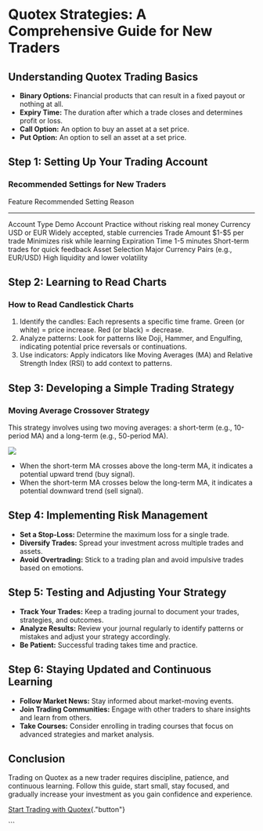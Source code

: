 # Quotex Strategies: A Comprehensive Guide for New Traders

## Understanding Quotex Trading Basics

-   **Binary Options:** Financial products that can result in a fixed
    payout or nothing at all.
-   **Expiry Time:** The duration after which a trade closes and
    determines profit or loss.
-   **Call Option:** An option to buy an asset at a set price.
-   **Put Option:** An option to sell an asset at a set price.

## Step 1: Setting Up Your Trading Account

### Recommended Settings for New Traders

  Feature           Recommended Setting                    Reason
  ----------------- -------------------------------------- --------------------------------------
  Account Type      Demo Account                           Practice without risking real money
  Currency          USD or EUR                             Widely accepted, stable currencies
  Trade Amount      \$1-\$5 per trade                      Minimizes risk while learning
  Expiration Time   1-5 minutes                            Short-term trades for quick feedback
  Asset Selection   Major Currency Pairs (e.g., EUR/USD)   High liquidity and lower volatility

## Step 2: Learning to Read Charts

### How to Read Candlestick Charts

1.  Identify the candles: Each represents a specific time frame. Green
    (or white) = price increase. Red (or black) = decrease.
2.  Analyze patterns: Look for patterns like Doji, Hammer, and
    Engulfing, indicating potential price reversals or continuations.
3.  Use indicators: Apply indicators like Moving Averages (MA) and
    Relative Strength Index (RSI) to add context to patterns.

## Step 3: Developing a Simple Trading Strategy

### Moving Average Crossover Strategy

This strategy involves using two moving averages: a short-term (e.g.,
10-period MA) and a long-term (e.g., 50-period MA).

[![](https://static.quotex.io/files/4_en/300_250.jpg)](https://traff.sbs/brokerqxlid)

-   When the short-term MA crosses above the long-term MA, it indicates
    a potential upward trend (buy signal).
-   When the short-term MA crosses below the long-term MA, it indicates
    a potential downward trend (sell signal).

## Step 4: Implementing Risk Management

-   **Set a Stop-Loss:** Determine the maximum loss for a single trade.
-   **Diversify Trades:** Spread your investment across multiple trades
    and assets.
-   **Avoid Overtrading:** Stick to a trading plan and avoid impulsive
    trades based on emotions.

## Step 5: Testing and Adjusting Your Strategy

-   **Track Your Trades:** Keep a trading journal to document your
    trades, strategies, and outcomes.
-   **Analyze Results:** Review your journal regularly to identify
    patterns or mistakes and adjust your strategy accordingly.
-   **Be Patient:** Successful trading takes time and practice.

## Step 6: Staying Updated and Continuous Learning

-   **Follow Market News:** Stay informed about market-moving events.
-   **Join Trading Communities:** Engage with other traders to share
    insights and learn from others.
-   **Take Courses:** Consider enrolling in trading courses that focus
    on advanced strategies and market analysis.

## Conclusion

Trading on Quotex as a new trader requires discipline, patience, and
continuous learning. Follow this guide, start small, stay focused, and
gradually increase your investment as you gain confidence and
experience.

[Start Trading with
Quotex](\%22https://traff.sbs/brokerqxsignup\%22){."button"}

\`\`\`

